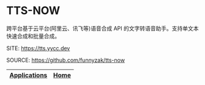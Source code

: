 # TTS-NOW

 跨平台基于云平台(阿里云、讯飞等)语音合成 API 的文字转语音助手。支持单文本快速合成和批量合成。

 SITE: https://tts.yycc.dev

 SOURCE: https://github.com/funnyzak/tts-now

 | [Applications](https://portable-linux-apps.github.io/apps.html) | [Home](https://portable-linux-apps.github.io)
 | --- | --- |
